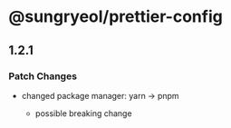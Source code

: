 # @sungryeol/prettier-config

## 1.2.1

### Patch Changes

- changed package manager: yarn -> pnpm

  - possible breaking change
